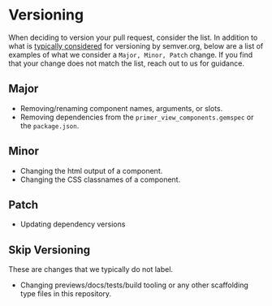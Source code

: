 # Versioning

When deciding to version your pull request, consider the list. In addition to what is [typically considered](https://semver.org/#summary) for versioning by semver.org, below are a list of examples of what we consider a `Major, Minor, Patch` change. If you find that your change does not match the list, reach out to us for guidance.

## Major

- Removing/renaming component names, arguments, or slots.
- Removing dependencies from the `primer_view_components.gemspec` or the `package.json`.

## Minor

- Changing the html output of a component.
- Changing the CSS classnames of a component.

## Patch

- Updating dependency versions

## Skip Versioning

These are changes that we typically do not label.

- Changing previews/docs/tests/build tooling or any other scaffolding type files in this repository.
